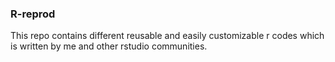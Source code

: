 ### R-reprod
This repo contains different reusable and easily customizable r codes which is written by me and other rstudio communities.

